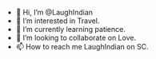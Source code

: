 - 👋 Hi, I’m @LaughIndian
- 👀 I’m interested in Travel.
- 🌱 I’m currently learning patience. 
- 💞️ I’m looking to collaborate on Love.
- 📫 How to reach me LaughIndian on SC.

<!---
LaughIndian/LaughIndian is a ✨ special ✨ repository because its `README.md` (this file) appears on your GitHub profile.
You can click the Preview link to take a look at your changes.
--->
